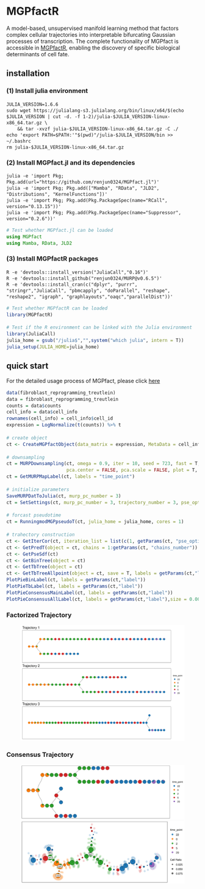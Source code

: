 

<!-- <br><img src="vignettes/4_all_pie_time_point.png" align="right" width="300"/> -->
# MGPfactR

A model-based, unsupervised manifold learning method that factors complex cellular trajectories into interpretable bifurcating Gaussian processes of transcription. The complete functionality of MGPfact is accessible in [MGPfactR](https://github.com/renjun0324/MGPfactR), enabling the discovery of specific biological determinants of cell fate.

## installation

### (1) Install julia environment

```shell
JULIA_VERSION=1.6.6
sudo wget https://julialang-s3.julialang.org/bin/linux/x64/$(echo $JULIA_VERSION | cut -d. -f 1-2)/julia-$JULIA_VERSION-linux-x86_64.tar.gz \
    && tar -xvzf julia-$JULIA_VERSION-linux-x86_64.tar.gz -C ./ 
echo 'export PATH=$PATH:'"$(pwd)"/julia-$JULIA_VERSION/bin >> ~/.bashrc
rm julia-$JULIA_VERSION-linux-x86_64.tar.gz
```

### (2) Install MGPfact.jl and its dependencies

```shell
julia -e 'import Pkg; Pkg.add(url="https://github.com/renjun0324/MGPfact.jl")'
julia -e 'import Pkg; Pkg.add(["Mamba", "RData", "JLD2", "Distributions", "KernelFunctions"])'
julia -e 'import Pkg; Pkg.add(Pkg.PackageSpec(name="RCall", version="0.13.15"))'
julia -e 'import Pkg; Pkg.add(Pkg.PackageSpec(name="Suppressor", version="0.2.6"))'
```

```julia
# Test whether MGPfact.jl can be loaded
using MGPfact
using Mamba, RData, JLD2
```

### (3) Install MGPfactR packages

```shell
R -e 'devtools::install_version("JuliaCall","0.16")'
R -e 'devtools::install_github("renjun0324/MURP@v0.6.5")'
R -e 'devtools::install_cran(c("dplyr", "purrr", "stringr","JuliaCall", "pbmcapply", "doParallel", "reshape", "reshape2", "igraph", "graphlayouts","oaqc","parallelDist"))'
```

```r
# Test whether MGPfactR can be loaded
library(MGPfactR)

# Test if the R environment can be linked with the Julia environment
library(JuliaCall)
julia_home = gsub("/julia$","",system("which julia", intern = T))
julia_setup(JULIA_HOME=julia_home)
```

## quick start
For the detailed usage process of MGPfact, please click [here](https://renjun0324.github.io/MGPfactR/)
```r
data(fibroblast_reprogramming_treutlein)
data = fibroblast_reprogramming_treutlein
counts = data$counts
cell_info = data$cell_info
rownames(cell_info) = cell_info$cell_id
expression = LogNormalize(t(counts)) %>% t

# create object
ct <- CreateMGPfactObject(data_matrix = expression, MetaData = cell_info)

# downsampling
ct = MURPDownsampling(ct, omega = 0.9, iter = 10, seed = 723, fast = T, cores = 1,
                      pca.center = FALSE, pca.scale = FALSE, plot = T, max_murp = 20)
ct = GetMURPMapLabel(ct, labels = "time_point")

# initialize parameters
SaveMURPDatToJulia(ct, murp_pc_number = 3)
ct = SetSettings(ct, murp_pc_number = 3, trajectory_number = 3, pse_optim_iterations = 100, start_murp = 999)

# forcast pseudotime
ct = RunningmodMGPpseudoT(ct, julia_home = julia_home, cores = 1)

# trahectory construction
ct <- GetIterCor(ct, iteration_list = list(c(1, getParams(ct, "pse_optim_iterations"))))
ct <- GetPredT(object = ct, chains = 1:getParams(ct, "chains_number"))
ct <- GetPseSdf(ct)
ct <- GetBinTree(object = ct)
ct <- GetTbTree(object = ct)
ct <- GetTbTreeAllpoint(object = ct, save = T, labels = getParams(ct,"label"))
PlotPieBinLabel(ct, labels = getParams(ct,"label"))
PlotPieTbLabel(ct, labels = getParams(ct,"label"))
PlotPieConsensusMainLabel(ct, labels = getParams(ct,"label"))
PlotPieConsensusAllLabel(ct, labels = getParams(ct,"label"),size = 0.005)
```

### Factorized Trajectory
<div align=center><img src="vignettes/2_binarytree_pie_time_point.png" width="430"></div>

### Consensus Trajectory

<div align=center><img src="vignettes/2_tbtree_pie_time_point.png" width="430"></div>

<div align=center><img src="vignettes/4_all_pie_time_point.png" width="430"></div>







